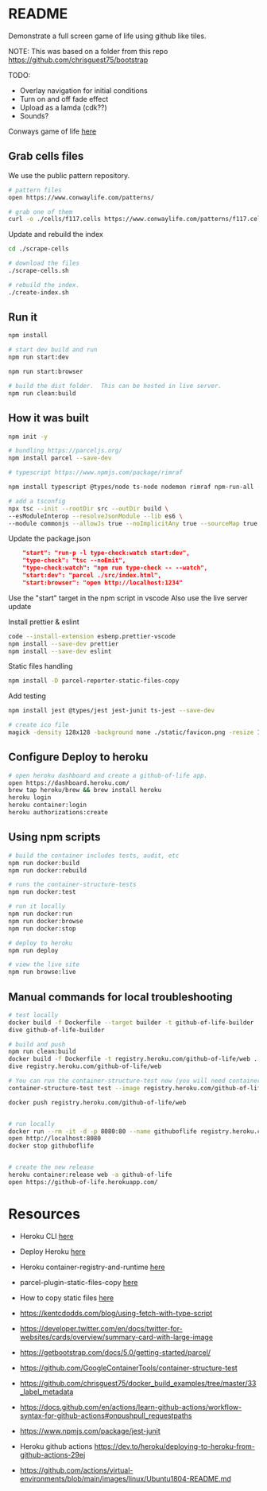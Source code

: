 # README
Demonstrate a full screen game of life using github like tiles. 

NOTE: This was based on a folder from this repo https://github.com/chrisguest75/bootstrap

TODO:
* Overlay navigation for initial conditions
* Turn on and off fade effect
* Upload as a lamda (cdk??)
* Sounds? 


Conways game of life [here](https://en.wikipedia.org/wiki/Conway%27s_Game_of_Life)  

## Grab cells files
We use the public pattern repository.  

```sh
# pattern files
open https://www.conwaylife.com/patterns/

# grab one of them
curl -o ./cells/f117.cells https://www.conwaylife.com/patterns/f117.cells
```

Update and rebuild the index  
```sh
cd ./scrape-cells

# download the files
./scrape-cells.sh

# rebuild the index.
./create-index.sh
```

## Run it
```sh
npm install

# start dev build and run
npm run start:dev

npm run start:browser

# build the dist folder.  This can be hosted in live server. 
npm run clean:build
```

## How it was built

```sh
npm init -y  

# bundling https://parceljs.org/
npm install parcel --save-dev

# typescript https://www.npmjs.com/package/rimraf

npm install typescript @types/node ts-node nodemon rimraf npm-run-all --save-dev  

# add a tsconfig
npx tsc --init --rootDir src --outDir build \
--esModuleInterop --resolveJsonModule --lib es6 \
--module commonjs --allowJs true --noImplicitAny true --sourceMap true
```

Update the package.json
```json
    "start": "run-p -l type-check:watch start:dev",
    "type-check": "tsc --noEmit",
    "type-check:watch": "npm run type-check -- --watch",
    "start:dev": "parcel ./src/index.html",
    "start:browser": "open http://localhost:1234"
```

Use the "start" target in the npm script in vscode
Also use the live server update

Install prettier & eslint
```sh
code --install-extension esbenp.prettier-vscode
npm install --save-dev prettier 
npm install --save-dev eslint 
```

Static files handling
```sh
npm install -D parcel-reporter-static-files-copy
```

Add testing
```sh
npm install jest @types/jest jest-junit ts-jest --save-dev  
```

```sh
# create ico file
magick -density 128x128 -background none ./static/favicon.png -resize 128x128 ./static/favicon.ico
```
## Configure Deploy to heroku
```sh
# open heroku dashboard and create a github-of-life app.
open https://dashboard.heroku.com/
brew tap heroku/brew && brew install heroku
heroku login
heroku container:login
heroku authorizations:create       
```

## Using npm scripts

```sh
# build the container includes tests, audit, etc
npm run docker:build
npm run docker:rebuild

# runs the container-structure-tests
npm run docker:test

# run it locally
npm run docker:run 
npm run docker:browse
npm run docker:stop

# deploy to heroku
npm run deploy

# view the live site
npm run browse:live
```


## Manual commands for local troubleshooting
```sh
# test locally
docker build -f Dockerfile --target builder -t github-of-life-builder .
dive github-of-life-builder

# build and push
npm run clean:build   
docker build -f Dockerfile -t registry.heroku.com/github-of-life/web .
dive registry.heroku.com/github-of-life/web

# You can run the container-structure-test now (you will need container-structure-test installed)
container-structure-test test --image registry.heroku.com/github-of-life/web --config ./container-structure-tests.yaml 

docker push registry.heroku.com/github-of-life/web


# run locally 
docker run --rm -it -d -p 8080:80 --name githuboflife registry.heroku.com/github-of-life/web  
open http://localhost:8080
docker stop githuboflife


# create the new release
heroku container:release web -a github-of-life
open https://github-of-life.herokuapp.com/
```





# Resources 
* Heroku CLI [here](https://devcenter.heroku.com/articles/heroku-cli)
* Deploy Heroku [here](https://dashboard.heroku.com/apps/leaving-conde/deploy/heroku-container)
* Heroku container-registry-and-runtime [here](https://devcenter.heroku.com/articles/container-registry-and-runtime)
* parcel-plugin-static-files-copy [here](https://github.com/elwin013/parcel-reporter-static-files-copy)
* How to copy static files [here](https://stackoverflow.com/questions/63102658/how-to-serve-a-json-file-with-parcel-without-bundling-it)
* https://kentcdodds.com/blog/using-fetch-with-type-script
* https://developer.twitter.com/en/docs/twitter-for-websites/cards/overview/summary-card-with-large-image
* https://getbootstrap.com/docs/5.0/getting-started/parcel/


* https://github.com/GoogleContainerTools/container-structure-test
* https://github.com/chrisguest75/docker_build_examples/tree/master/33_label_metadata

* https://docs.github.com/en/actions/learn-github-actions/workflow-syntax-for-github-actions#onpushpull_requestpaths

* https://www.npmjs.com/package/jest-junit

* Heroku github actions https://dev.to/heroku/deploying-to-heroku-from-github-actions-29ej

* https://github.com/actions/virtual-environments/blob/main/images/linux/Ubuntu1804-README.md